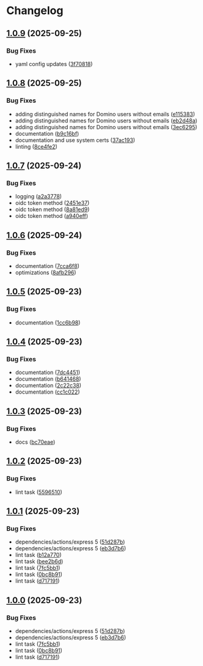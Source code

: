 # Changelog

## [1.0.9](https://github.com/STARTcloud/armor_private/compare/v1.0.8...v1.0.9) (2025-09-25)


### Bug Fixes

* yaml config updates ([3f70818](https://github.com/STARTcloud/armor_private/commit/3f708186bb1542170f07455f880d17c9a8c8eefc))

## [1.0.8](https://github.com/STARTcloud/armor_private/compare/v1.0.7...v1.0.8) (2025-09-25)


### Bug Fixes

* adding distinguished names for Domino users without emails ([e115383](https://github.com/STARTcloud/armor_private/commit/e11538377f17077b8b74be7936db5ddcea50d6c8))
* adding distinguished names for Domino users without emails ([eb2d48a](https://github.com/STARTcloud/armor_private/commit/eb2d48ad5667ef94572df9c3636873a67fe7d9e1))
* adding distinguished names for Domino users without emails ([3ec6295](https://github.com/STARTcloud/armor_private/commit/3ec62952c4fdee74685aee68514313134908701d))
* documentation ([b9c16bf](https://github.com/STARTcloud/armor_private/commit/b9c16bf5506afd44588486ccd690e48fa23165b8))
* documentation and use system certs ([37ac193](https://github.com/STARTcloud/armor_private/commit/37ac193853720ea74d6b565724ceb87761bdd39a))
* linting ([8ce4fe2](https://github.com/STARTcloud/armor_private/commit/8ce4fe241a08eda013a16acaf608dc82e9ca57b0))

## [1.0.7](https://github.com/STARTcloud/armor_private/compare/v1.0.6...v1.0.7) (2025-09-24)


### Bug Fixes

* logging ([a2a3778](https://github.com/STARTcloud/armor_private/commit/a2a3778bd84b43b72c8ab9bf1ef1134083971171))
* oidc token method ([2451e37](https://github.com/STARTcloud/armor_private/commit/2451e37086318b7704a8829541320732e9d78897))
* oidc token method ([8a81ed9](https://github.com/STARTcloud/armor_private/commit/8a81ed9dc7f8dbe23815bed340d8992a7f219959))
* oidc token method ([a940eff](https://github.com/STARTcloud/armor_private/commit/a940effdf0acac12d3cb80137fbbc3b535457fc0))

## [1.0.6](https://github.com/STARTcloud/armor_private/compare/v1.0.5...v1.0.6) (2025-09-24)


### Bug Fixes

* documentation ([7cca6f8](https://github.com/STARTcloud/armor_private/commit/7cca6f8245f3aaaddb1c692a46c6db5c2faba770))
* optimizations ([8afb296](https://github.com/STARTcloud/armor_private/commit/8afb296fa74028b7736b21b4e1fc66d235d583da))

## [1.0.5](https://github.com/STARTcloud/armor_private/compare/v1.0.4...v1.0.5) (2025-09-23)


### Bug Fixes

* documentation ([1cc6b98](https://github.com/STARTcloud/armor_private/commit/1cc6b989fbf0da60cf9b34db7f70ff76b3081310))

## [1.0.4](https://github.com/STARTcloud/armor_private/compare/v1.0.3...v1.0.4) (2025-09-23)


### Bug Fixes

* documentation ([7dc4451](https://github.com/STARTcloud/armor_private/commit/7dc4451fe5c6c3046d21f07c1984217881167f49))
* documentation ([b641468](https://github.com/STARTcloud/armor_private/commit/b64146808051dde6f4a383e68b2615b7af1e783d))
* documentation ([2c22c38](https://github.com/STARTcloud/armor_private/commit/2c22c38592d51e6e32aacf6b04e89252dcbe9aa1))
* documentation ([cc1c022](https://github.com/STARTcloud/armor_private/commit/cc1c022b8654bebec06c4747a4c1be028aa97b06))

## [1.0.3](https://github.com/STARTcloud/armor_private/compare/v1.0.2...v1.0.3) (2025-09-23)


### Bug Fixes

* docs ([bc70eae](https://github.com/STARTcloud/armor_private/commit/bc70eae62bc2fc39ce245991faa5d5d79cbf3915))

## [1.0.2](https://github.com/STARTcloud/armor_private/compare/v1.0.1...v1.0.2) (2025-09-23)


### Bug Fixes

* lint task ([5596510](https://github.com/STARTcloud/armor_private/commit/55965106740c2cdcbc4ad5416e8a73349db92b8f))

## [1.0.1](https://github.com/STARTcloud/armor_private/compare/v1.0.0...v1.0.1) (2025-09-23)


### Bug Fixes

* dependencies/actions/express 5 ([51d287b](https://github.com/STARTcloud/armor_private/commit/51d287bf583096d17ddd2688afc9271a80f85e3e))
* dependencies/actions/express 5 ([eb3d7b6](https://github.com/STARTcloud/armor_private/commit/eb3d7b6a6337ccf2941b7068118c64f8166d5e30))
* lint task ([b12a770](https://github.com/STARTcloud/armor_private/commit/b12a7709d9b780e75a7f93a52f967d5a1becaf07))
* lint task ([bee2b6d](https://github.com/STARTcloud/armor_private/commit/bee2b6d108276c35931d0311d92e1e25b272121c))
* lint task ([7fc5bb1](https://github.com/STARTcloud/armor_private/commit/7fc5bb1fd218dda9a2698c223dabf574b5203cc1))
* lint task ([0bc8b91](https://github.com/STARTcloud/armor_private/commit/0bc8b91e53ca24aaffcc0dff753f51107d5fdbe0))
* lint task ([d717191](https://github.com/STARTcloud/armor_private/commit/d7171913439cee6833a004a3c5a5cf244b2bdab1))

## [1.0.0](https://github.com/STARTcloud/armor_private/compare/v0.7.7...v1.0.0) (2025-09-23)


### Bug Fixes

* dependencies/actions/express 5 ([51d287b](https://github.com/STARTcloud/armor_private/commit/51d287bf583096d17ddd2688afc9271a80f85e3e))
* dependencies/actions/express 5 ([eb3d7b6](https://github.com/STARTcloud/armor_private/commit/eb3d7b6a6337ccf2941b7068118c64f8166d5e30))
* lint task ([7fc5bb1](https://github.com/STARTcloud/armor_private/commit/7fc5bb1fd218dda9a2698c223dabf574b5203cc1))
* lint task ([0bc8b91](https://github.com/STARTcloud/armor_private/commit/0bc8b91e53ca24aaffcc0dff753f51107d5fdbe0))
* lint task ([d717191](https://github.com/STARTcloud/armor_private/commit/d7171913439cee6833a004a3c5a5cf244b2bdab1))
